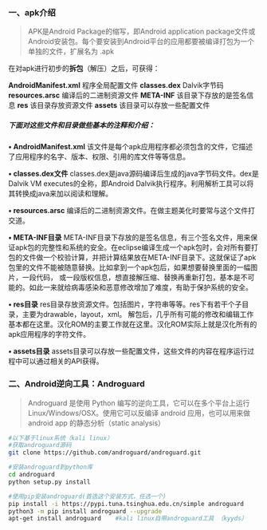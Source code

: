 ### 一、apk介绍

> APK是Android Package的缩写，即Android application package文件或Android安装包。每个要安装到Android平台的应用都要被编译打包为一个单独的文件，扩展名为 .apk

在对apk进行初步的**拆包**（解压）之后，可获得：

 **AndroidManifest.xml**  程序全局配置文件
  **classes.dex**                  Dalvik字节码
  **resources.arsc**            编译后的二进制资源文件
  **META-INF**                     该目录下存放的是签名信息
  **res**                                 该目录存放资源文件
  **assets**                            该目录可以存放一些配置文件

##### 下面对这些文件和目录做些基本的注释和介绍：

**• AndroidManifest.xml**
  该文件是每个apk应用程序都必须包含的文件，它描述了应用程序的名字、版本、权限、引用的库文件等等信息。
  
**• classes.dex文件** 
  classes.dex是java源码编译后生成的java字节码文件。dex是Dalvik VM executes的全称，即Android Dalvik执行程序。利用解析工具可以将其转换成java来加以阅读和理解。
  
**• resources.arsc** 
  编译后的二进制资源文件。在做主题美化时要常与这个文件打交道。
  
**• META-INF目录** 
  META-INF目录下存放的是签名信息，有三个签名文件，用来保证apk包的完整性和系统的安全。在eclipse编译生成一个apk包时，会对所有要打包的文件做一个校验计算，并把计算结果放在META-INF目录下。这就保证了apk包里的文件不能被随意替换。比如拿到一个apk包后，如果想要替换里面的一幅图片，一段代码， 或一段版权信息，想直接解压缩、替换再重新打包，基本是不可能的。如此一来就给病毒感染和恶意修改增加了难度，有助于保护系统的安全。
  
**• res目录** 
  res目录存放资源文件。包括图片，字符串等等。res下有若干个子目录，主要为drawable，layout，xml。
解包后，几乎所有可能的修改和编辑工作基本都在这里。汉化ROM的主要工作就在这里。汉化ROM实际上就是汉化所有的apk应用程序的字符文件。

**• assets目录**
  assets目录可以存放一些配置文件，这些文件的内容在程序运行过程中可以通过相关的API获得。

### 二、Android逆向工具：Androguard

> Androguard 是使用 Python 编写的逆向工具，它可以在多个平台上运行 Linux/Windows/OSX。使用它可以反编译 android 应用，也可以用来做 android app 的静态分析（static analysis）

```bash
#以下基于linux系统（kali linux）
#获取androguard源码
git clone https://github.com/androguard/androguard.git  

#安装androguard到python库
cd androguard                                           
python setup.py install

#使用pip安装androguard(首选这个安装方式，任选一个)
pip install -i https://pypi.tuna.tsinghua.edu.cn/simple androguard
python3 -m pip install androguard --upgrade  
apt-get install androguard    #kali linux自带androguard工具 （kyyds）
```
